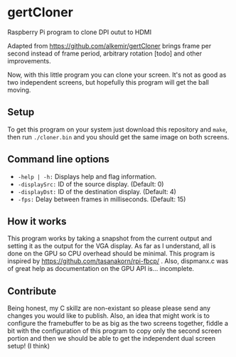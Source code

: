 # gertCloner
Raspberry Pi program to clone DPI outut to HDMI

Adapted from https://github.com/alkemir/gertCloner brings frame per second instead of frame period, arbitrary rotation [todo] and other improvements.

Now, with this little program you can clone your screen. It's not as good as two independent screens,
but hopefully this program will get the ball moving.

## Setup

To get this program on your system just download this repository and ```make```, then run ```./cloner.bin```
and you should get the same image on both screens.

## Command line options
* `-help | -h:` Displays help and flag information.
* `-displaySrc:` ID of the source display. (Default: 0)
* `-displayDst:` ID of the destination display. (Default: 4)
* `-fps:` Delay between frames in milliseconds. (Default: 15)

## How it works

This program works by taking a snapshot from the current output and setting it as the output for the
VGA display. As far as I understand, all is done on the GPU so CPU overhead should be minimal. This
program is inspired by https://github.com/tasanakorn/rpi-fbcp/ . Also, dispmanx.c was of great help
as documentation on the GPU API is... incomplete.

## Contribute

Being honest, my C skillz are non-existant so please please send any changes you would like to publish.
Also, an idea that might work is to configure the framebuffer to be as big as the two screens together,
fiddle a bit with the configuration of this program to copy only the second screen portion and then
we should be able to get the independent dual screen setup! (I think)
